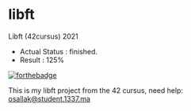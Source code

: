 # libft
Libft (42cursus) 2021

- Actual Status : finished.
- Result        : 125%

[![forthebadge](https://forthebadge.com/images/badges/made-with-c.svg)](https://forthebadge.com)

This is my libft project from the 42 cursus,
need help:
osallak@student.1337.ma
